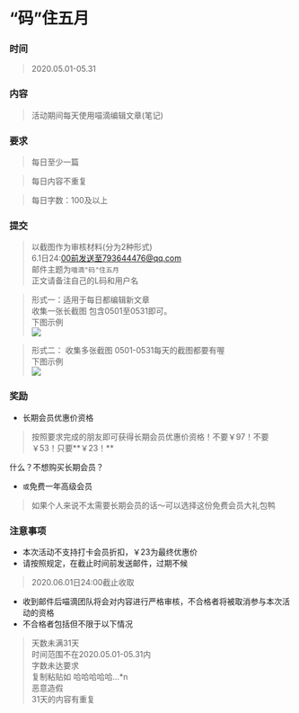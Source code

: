 
# “码”住五月
### 时间
> 2020.05.01-05.31

### 内容
> 活动期间每天使用喵滴编辑文章(笔记)

### 要求
> 每日至少一篇

> 每日内容不重复

> 每日字数：100及以上

### 提交
> 以截图作为审核材料(分为2种形式)  
6.1日24:00前发送至793644476@qq.com  
邮件主题为`喵滴"码"住五月`  
正文请备注自己的L码和用户名

> 形式一：适用于每日都编辑新文章  
收集一张长截图 包含0501至0531即可。  
下图示例  
![](https://sunshinesudio.com/pic/a1-1.png)

> 形式二：
收集多张截图 0501-0531每天的截图都要有喔  
下图示例  
![](https://sunshinesudio.com/pic/a1-2.png)

### 奖励　
* 长期会员优惠价资格  
> 按照要求完成的朋友即可获得长期会员优惠价资格！不要￥97！不要￥53！只要**￥23！**

什么？不想购买长期会员？  
* `或`免费一年高级会员
> 如果个人来说不太需要长期会员的话～可以选择这份免费会员大礼包鸭


### 注意事项
* 本次活动不支持打卡会员折扣，￥23为最终优惠价  
* 请按照规定，在截止时间前发送邮件，过期不候  
> 2020.06.01日24:00截止收取  
* 收到邮件后喵滴团队将会对内容进行严格审核，不合格者将被取消参与本次活动的资格  
* 不合格者包括但不限于以下情况  
> 天数未满31天  
> 时间范围不在2020.05.01-05.31内  
> 字数未达要求  
> 复制粘贴如 哈哈哈哈哈…*n  
> 恶意造假  
> 31天的内容有重复  

                          